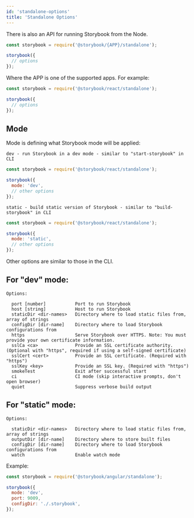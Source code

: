 ```yaml
---
id: 'standalone-options'
title: 'Standalone Options'
---
```


There is also an API for running Storybook from the Node.

```js
const storybook = require('@storybook/{APP}/standalone');

storybook({
  // options
});
``` 

Where the APP is one of the supported apps. For example:

```js
const storybook = require('@storybook/react/standalone');

storybook({
  // options
});
``` 

## Mode

Mode is defining what Storybook mode will be applied:

    dev - run Storybook in a dev mode - similar to "start-storybook" in CLI

```js
const storybook = require('@storybook/react/standalone');

storybook({
  mode: 'dev',
  // other options
});
```    

    static - build static version of Storybook - similar to "build-storybook" in CLI

```js
const storybook = require('@storybook/react/standalone');

storybook({
  mode: 'static',
  // other options
});
```    

Other options are similar to those in the CLI.

## For "dev" mode:

    Options:

      port [number]           Port to run Storybook
      host [string]           Host to run Storybook
      staticDir <dir-names>   Directory where to load static files from, array of strings
      configDir [dir-name]    Directory where to load Storybook configurations from
      https                   Serve Storybook over HTTPS. Note: You must provide your own certificate information.
      sslCa <ca>              Provide an SSL certificate authority. (Optional with "https", required if using a self-signed certificate)
      sslCert <cert>          Provide an SSL certificate. (Required with "https")
      sslKey <key>            Provide an SSL key. (Required with "https")
      smokeTest               Exit after successful start
      ci                      CI mode (skip interactive prompts, don't open browser)
      quiet                   Suppress verbose build output

## For "static" mode:

    Options:

      staticDir <dir-names>   Directory where to load static files from, array of strings
      outputDir [dir-name]    Directory where to store built files
      configDir [dir-name]    Directory where to load Storybook configurations from
      watch                   Enable watch mode

Example: 

```js
const storybook = require('@storybook/angular/standalone');

storybook({
  mode: 'dev',
  port: 9009,
  configDir: './.storybook',
});
```

